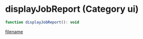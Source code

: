 # displayJobReport (Category ui)

```js
function displayJobReport(): void
```

[filename](displayJobReport_m.md ':include')
